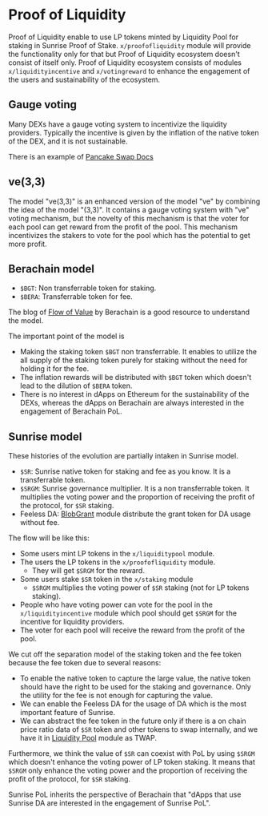 # Proof of Liquidity

Proof of Liquidity enable to use LP tokens minted by Liquidity Pool for staking in Sunrise Proof of Stake.
`x/proofofliquidity` module will provide the functionality only for that but Proof of Liquidity ecosystem doesn't consist of itself only.
Proof of Liquidity ecosystem consists of modules `x/liquidityincentive` and `x/votingreward` to enhance the engagement of the users and sustainability of the ecosystem.

## Gauge voting

Many DEXs have a gauge voting system to incentivize the liquidity providers.
Typically the incentive is given by the inflation of the native token of the DEX, and it is not sustainable.

There is an example of [Pancake Swap Docs](https://docs.pancakeswap.finance/products/vecake/gauges-voting)

## ve(3,3)

The model "ve(3,3)" is an enhanced version of the model "ve" by combining the idea of the model "(3,3)".
It contains a gauge voting system with "ve" voting mechanism, but the novelty of this mechanism is that the voter for each pool can get reward from the profit of the pool.
This mechanism incentivizes the stakers to vote for the pool which has the potential to get more profit.

## Berachain model

- `$BGT`: Non transferrable token for staking.
- `$BERA`: Transferrable token for fee.

The blog of [Flow of Value](https://blog.berachain.com/blog/flow-of-value-examining-the-differences-between-pos-and-pol-a-case-for-a-new-paradigm-in-sustainable-incentive-alignment-at-the-protocol-layer) by Berachain is a good resource to understand the model.

The important point of the model is

- Making the staking token `$BGT` non transferrable. It enables to utilize the all supply of the staking token purely for staking without the need for holding it for the fee.
- The inflation rewards will be distributed with `$BGT` token which doesn't lead to the dilution of `$BERA` token.
- There is no interest in dApps on Ethereum for the sustainability of the DEXs, whereas the dApps on Berachain are always interested in the engagement of Berachain PoL.

## Sunrise model

These histories of the evolution are partially intaken in Sunrise model.

- `$SR`: Sunrise native token for staking and fee as you know. It is a transferrable token.
- `$SRGM`: Sunrise governance multiplier. It is a non transferrable token. It multiplies the voting power and the proportion of receiving the profit of the protocol, for `$SR` staking.
- Feeless DA: [BlobGrant](./blobgrant.md) module distribute the grant token for DA usage without fee.

The flow will be like this:

- Some users mint LP tokens in the `x/liquiditypool` module.
- The users the LP tokens in the `x/proofofliquidity` module.
  - They will get `$SRGM` for the reward.
- Some users stake `$SR` token in the `x/staking` module
  - `$SRGM` multiplies the voting power of `$SR` staking (not for LP tokens staking).
- People who have voting power can vote for the pool in the `x/liquidityincentive` module which pool should get `$SRGM` for the incentive for liquidity providers.
- The voter for each pool will receive the reward from the profit of the pool.

We cut off the separation model of the staking token and the fee token because the fee token due to several reasons:

- To enable the native token to capture the large value, the native token should have the right to be used for the staking and governance. Only the utility for the fee is not enough for capturing the value.
- We can enable the Feeless DA for the usage of DA which is the most important feature of Sunrise.
- We can abstract the fee token in the future only if there is a on chain price ratio data of `$SR` token and other tokens to swap internally, and we have it in [Liquidity Pool](./liquidity-pool.md) module as TWAP.

Furthermore, we think the value of `$SR` can coexist with PoL by using `$SRGM` which doesn't enhance the voting power of LP token staking.
It means that `$SRGM` only enhance the voting power and the proportion of receiving the profit of the protocol, for `$SR` staking.

Sunrise PoL inherits the perspective of Berachain that "dApps that use Sunrise DA are interested in the engagement of Sunrise PoL".
